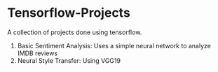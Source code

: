 # Tensorflow-Projects
A collection of projects done using tensorflow.
1. Basic Sentiment Analysis: 
  Uses a simple neural network to analyze IMDB reviews
2. Neural Style Transfer:
  Using VGG19
